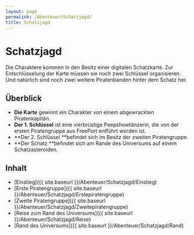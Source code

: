 ```yaml
---
layout: page
permalink: /Abenteuer/Schatzjagd/
title: Schatzjagd
---
```


# Schatzjagd

Die Charaktere kommen in den Besitz einer digitalen Schatzkarte. Zur Entschlüsselung der Karte müssen sie noch zwei Schlüssel organisieren. Und natürlich sind noch zwei weitere Piratenbanden hinter dem Schatz her.

## Überblick

- **Die Karte** gewinnt ein Charakter von einem abgewrackten Piratenkapitän.
- **Der 1. Schlüssel** ist eine vierbrüstige Peepshowtänzerin, die von der ersten Piratengruppe aus FreePort entführt worden ist.
- **Der 2. Schlüssel **befindet sich im Besitz der zweiten Piratengruppe.
- **Der Schatz **befindet sich am Rande des Universums auf einem Schatzasteroiden.

## Inhalt

- [Einstieg]({{ site.baseurl }}/Abenteuer/Schatzjagd/Einstieg)
- [Erste Piratengruppe]({{ site.baseurl }}/Abenteuer/Schatzjagd/Erstepiratengruppe)
- [Zweite Piratengruppe]({{ site.baseurl }}/Abenteuer/Schatzjagd/Zweitepiratengruppe)
- [Reise zum Rand des Universums]({{ site.baseurl }}/Abenteuer/Schatzjagd/Reise)
- [Rand des Universums]({{ site.baseurl }}/Abenteuer/Schatzjagd/Rand)

